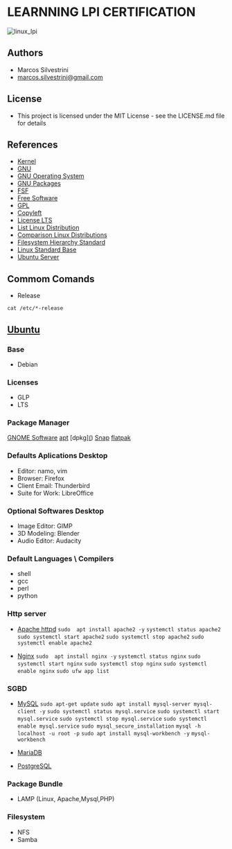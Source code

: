 # LEARNNING LPI CERTIFICATION

![linux_lpi](https://user-images.githubusercontent.com/62715900/94920714-302baa80-048d-11eb-97f3-4293c5a7b3dd.jpg)

## Authors

- Marcos Silvestrini
- marcos.silvestrini@gmail.com

## License

- This project is licensed under the MIT License - see the LICENSE.md file for details

## References

- [Kernel](https://www.kernel.org/)
- [GNU](https://www.gnu.org/)
- [GNU Operating System](https://www.gnu.org/gnu/gnu.html)
- [GNU Packages](https://www.gnu.org/software/)
- [FSF](https://www.fsf.org/campaigns/)
- [Free Software](https://www.gnu.org/philosophy/free-sw.html)
- [GPL](https://www.gnu.org/licenses/quick-guide-gplv3.html)
- [Copyleft](https://www.gnu.org/licenses/copyleft.en.html)
- [License LTS](https://en.wikipedia.org/wiki/Long-term_support)
- [List Linux Distribution](https://en.wikipedia.org/wiki/List_of_Linux_distributions)
- [Comparison Linux Distributions](https://en.wikipedia.org/wiki/Comparison_of_Linux_distributions)
- [Filesystem Hierarchy Standard](https://en.wikipedia.org/wiki/Filesystem_Hierarchy_Standard)
- [Linux Standard Base](https://en.wikipedia.org/wiki/Linux_Standard_Base)
- [Ubuntu Server](https://ubuntu.com/server/docs)

## Commom Comands

- Release

`cat /etc/*-release`

## [Ubuntu](https://ubuntu.com/)

### Base

- Debian

### Licenses

- GLP
- LTS

### Package Manager

[GNOME Software](https://wiki.gnome.org/Apps/Software)
[apt](https://linux.die.net/man/8/apt)
[dpkg][(](https://linux.die.net/man/1/dpkg))
[Snap](https://en.wikipedia.org/wiki/Snap_(package_manager))
[flatpak](https://flatpak.org/)

### Defaults Aplications Desktop

- Editor: namo, vim
- Browser: Firefox
- Client Email: Thunderbird
- Suite for Work: LibreOffice

### Optional Softwares Desktop

- Image Editor: GIMP
- 3D Modeling: Blender
- Audio Editor: Audacity

### Default Languages \ Compilers

- shell
- gcc
- perl
- python

### Http server

- [Apache httpd](https://ubuntu.com/server/docs/web-servers-apache)
`sudo  apt install apache2 -y`
`systemctl status apache2`
`sudo systemctl start apache2`
`sudo systemctl stop apache2`
`sudo systemctl enable apache2`

- [Nginx](https://nginx.org/en/docs/)
`sudo  apt install nginx -y`
`systemctl status nginx`
`sudo systemctl start nginx`
`sudo systemctl stop nginx`
`sudo systemctl enable nginx`
`sudo ufw app list`

### SGBD

- [MySQL](https://ubuntu.com/server/docs/databases-mysql)
`sudo apt-get update`
`sudo apt install mysql-server mysql-client -y`
`sudo systemctl status mysql.service`
`sudo systemctl start mysql.service`
`sudo systemctl stop mysql.service`
`sudo systemctl enable mysql.service`
`sudo mysql_secure_installation`
`mysql -h localhost -u root -p`
`sudo apt install mysql-workbench -y`
`mysql-workbench`

- [MariaDB](https://mariadb.com/kb/en/documentation/)
- [PostgreSQL](https://ubuntu.com/server/docs/databases-postgresql)

### Package Bundle

- LAMP (Linux, Apache,Mysql,PHP)

### Filesystem

- NFS
- Samba
